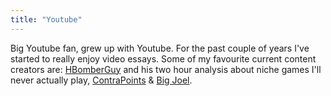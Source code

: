 ```yaml
---
title: "Youtube"
---
```


Big Youtube fan, grew up with Youtube. For the past couple of years I've started to really enjoy video essays. Some of my favourite current content creators are: [HBomberGuy](https://www.youtube.com/watch?v=JsNm2YLrk30&t=7122s) and his two hour analysis about niche games I'll never actually play, [ContraPoints](https://www.youtube.com/watch?v=gJW4-cOZt8A) & [Big Joel](https://www.youtube.com/watch?v=1eOr58c9rRg).
